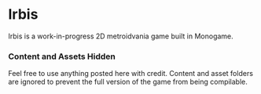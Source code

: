 # Irbis
Irbis is a work-in-progress 2D metroidvania game built in Monogame.

### Content and Assets Hidden
Feel free to use anything posted here with credit.
Content and asset folders are ignored to prevent the full version of the game from being compilable.